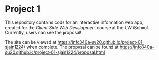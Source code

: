 # Project 1

This repository contains code for an interactive information web app, created for the _Client-Side Web Development_ course at the UW iSchool.
Currently, users can see the proposal!

The site can be viewed at <https://info340a-su20.github.io/project-01-sjain1224/> when complete.
The proposal can be found at <https://info340a-su20.github.io/project-01-sjain1224/proposal.html> 
